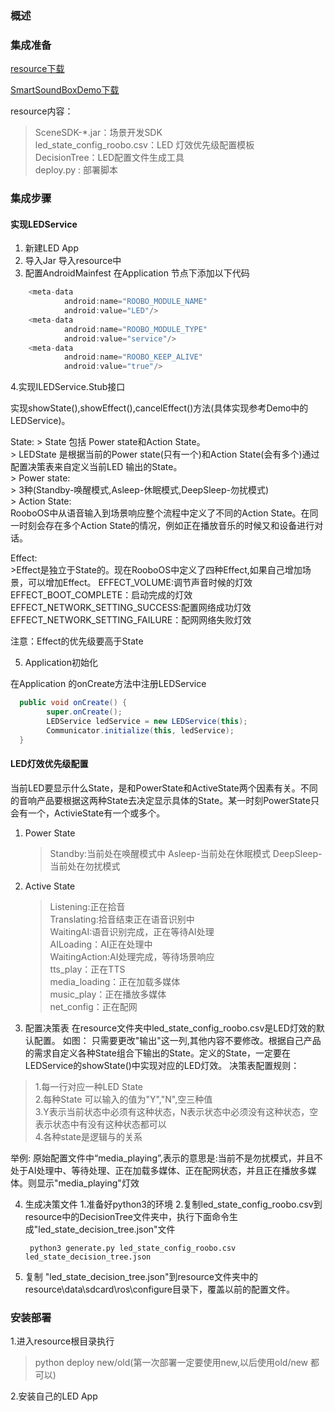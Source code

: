 ### 概述

### 集成准备
  [resource下载](https://pan.baidu.com/s/1eSCMlzG)
  
  [SmartSoundBoxDemo下载](https://pan.baidu.com/s/1eSCMlzG)
  
  resource内容：
  
  > SceneSDK-*.jar：场景开发SDK   
  > led_state_config_roobo.csv：LED 灯效优先级配置模板    
 > DecisionTree：LED配置文件生成工具   
> deploy.py : 部署脚本  

### 集成步骤
#### 实现LEDService
 1. 新建LED App
 2. 导入Jar
  导入resource中
 3. 配置AndroidMainfest
 在Application 节点下添加以下代码
``` java
    <meta-data
            android:name="ROOBO_MODULE_NAME"
            android:value="LED"/>
    <meta-data
            android:name="ROOBO_MODULE_TYPE"
            android:value="service"/>
    <meta-data
            android:name="ROOBO_KEEP_ALIVE"
            android:value="true"/>
```

4.实现ILEDService.Stub接口

实现showState(),showEffect(),cancelEffect()方法(具体实现参考Demo中的 LEDService)。

State:
		> State 包括 Power state和Action State。  
		> LEDState 是根据当前的Power state(只有一个)和Action State(会有多个)通过配置决策表来自定义当前LED 输出的State。  
		> Power state:   
		> 3种(Standby-唤醒模式,Asleep-休眠模式,DeepSleep-勿扰模式)  
		> Action State:    
		 RooboOS中从语音输入到场景响应整个流程中定义了不同的Action State。在同一时刻会存在多个Action State的情况，例如正在播放音乐的时候又和设备进行对话。

Effect:  
	>Effect是独立于State的。现在RooboOS中定义了四种Effect,如果自己增加场景，可以增加Effect。 
 EFFECT_VOLUME:调节声音时候的灯效  
 EFFECT_BOOT_COMPLETE：启动完成的灯效  
 EFFECT_NETWORK_SETTING_SUCCESS:配置网络成功灯效   
EFFECT_NETWORK_SETTING_FAILURE：配网网络失败灯效  

注意：Effect的优先级要高于State

5. Application初始化

在Application 的onCreate方法中注册LEDService
```java
  public void onCreate() {
        super.onCreate();
        LEDService ledService = new LEDService(this);
        Communicator.initialize(this, ledService);
  }
```

#### LED灯效优先级配置
当前LED要显示什么State，是和PowerState和ActiveState两个因素有关。不同的音响产品要根据这两种State去决定显示具体的State。某一时刻PowerState只会有一个，ActivieState有一个或多个。

 1. Power State
	 >Standby:当前处在唤醒模式中
	 >Asleep-当前处在休眠模式
	 >DeepSleep-当前处在勿扰模式
 
 2. Active State  
	 > Listening:正在拾音  
	 > Translating:拾音结束正在语音识别中  
	 > WaitingAI:语音识别完成，正在等待AI处理  
	 > AILoading：AI正在处理中  
	 > WaitingAction:AI处理完成，等待场景响应  
	 > tts_play：正在TTS  
	 > media_loading：正在加载多媒体  
	 > music_play：正在播放多媒体  
	 > net_config：正在配网  
 
 3. 配置决策表
 在resource文件夹中led_state_config_roobo.csv是LED灯效的默认配置。
 如图：
只需要更改"输出"这一列,其他内容不要修改。根据自己产品的需求自定义各种State组合下输出的State。定义的State，一定要在LEDService的showState()中实现对应的LED灯效。
 决策表配置规则：
 > 1.每一行对应一种LED State  
 > 2.每种State 可以输入的值为"Y","N",空三种值  
 > 3.Y表示当前状态中必须有这种状态，N表示状态中必须没有这种状态，空表示状态中有没有这种状态都可以  
 > 4.各种state是逻辑与的关系  
 
 举例:
 原始配置文件中“media_playing”,表示的意思是:当前不是勿扰模式，并且不处于AI处理中、等待处理、正在加载多媒体、正在配网状态，并且正在播放多媒体。则显示"media_playing"灯效
 
 4. 生成决策文件
	 1.准备好python3的环境
	 2.复制led_state_config_roobo.csv到resource中的DecisionTree文件夹中，执行下面命令生成"led_state_decision_tree.json"文件
	 
	```
	 python3 generate.py led_state_config_roobo.csv  led_state_decision_tree.json
	```
 
 5. 复制 "led_state_decision_tree.json"到resource文件夹中的resource\data\sdcard\ros\configure目录下，覆盖以前的配置文件。

### 安装部署

1.进入resource根目录执行

> python deploy new/old(第一次部署一定要使用new,以后使用old/new 都可以)
	  
2.安装自己的LED App
